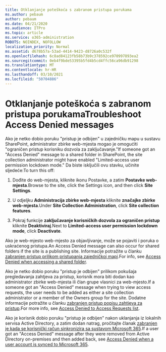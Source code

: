 ```yaml
---
title: Otklanjanje poteškoća s zabranom pristupa porukama
ms.author: pebaum
author: pebaum
ms.date: 04/21/2020
ms.audience: ITPro
ms.topic: article
ms.service: o365-administration
ROBOTS: NOINDEX, NOFOLLOW
localization_priority: Normal
ms.assetid: d678b57a-53ad-4414-9423-d8726a0c532f
ms.openlocfilehash: 6c8ad84123fb58b73b9c378592ce970997893ea2
ms.sourcegitcommit: 0eb4f9bde53395b5fd4b5cd4ffc56ca96db91298
ms.translationtype: MT
ms.contentlocale: hr-HR
ms.lasthandoff: 03/10/2021
ms.locfileid: "50704886"
---
```

# <a name="troubleshoot-access-denied-messages"></a><span data-ttu-id="370b3-102">Otklanjanje poteškoća s zabranom pristupa porukama</span><span class="sxs-lookup"><span data-stu-id="370b3-102">Troubleshoot Access Denied messages</span></span>

<span data-ttu-id="370b3-103">Ako je netko dobio poruku "pristup je odbijen" u zajedničku mapu u sustavu SharePoint, administrator zbirke web-mjesta mogao je omogućiti "ograničen pristup korisniku dozvola za zaključavanje."</span><span class="sxs-lookup"><span data-stu-id="370b3-103">If someone got an "Access Denied" message to a shared folder in SharePoint, the site collection administrator might have enabled "Limited-access user permission lockdown mode."</span></span> <span data-ttu-id="370b3-104">Da biste isključili ovu stavku, učinite sljedeće:</span><span class="sxs-lookup"><span data-stu-id="370b3-104">To turn this off:</span></span> 
  
1. <span data-ttu-id="370b3-105">Dođite do web-mjesta, kliknite ikonu Postavke, a zatim **Postavke web-mjesta**.</span><span class="sxs-lookup"><span data-stu-id="370b3-105">Browse to the site, click the Settings icon, and then click **Site Settings**.</span></span>
    
2. <span data-ttu-id="370b3-106">U odjeljku **Administracija zbirke web-mjesta** kliknite **značajke zbirke web-mjesta**.</span><span class="sxs-lookup"><span data-stu-id="370b3-106">Under **Site Collection Administration**, click **Site collection features**.</span></span>
    
3. <span data-ttu-id="370b3-107">Pokraj funkcije **zaključavanje korisničkih dozvola za ograničen pristup** kliknite **Deaktiviraj**.</span><span class="sxs-lookup"><span data-stu-id="370b3-107">Next to **Limited-access user permission lockdown mode**, click **Deactivate**.</span></span>
    
<span data-ttu-id="370b3-108">Ako je web-mjesto web-mjesto za objavljivanje, može se pojaviti i poruka o uskraćenog pristupa.</span><span class="sxs-lookup"><span data-stu-id="370b3-108">An Access Denied message can also occur for shared folders if the site is a publishing site.</span></span> <span data-ttu-id="370b3-109">Informacije potražite u članku [zabranjen pristup prilikom pristupanja zajedničkoj mapi](https://answers.microsoft.com/windows/forum/windows_7-files/access-denied-to-share-folder/79fae49d-cddf-4845-8ac8-c141884d85fb).</span><span class="sxs-lookup"><span data-stu-id="370b3-109">For info, see [Access Denied when accessing a shared folder](https://answers.microsoft.com/windows/forum/windows_7-files/access-denied-to-share-folder/79fae49d-cddf-4845-8ac8-c141884d85fb).</span></span>
  
<span data-ttu-id="370b3-110">Ako je netko dobio poruku "pristup je odbijen" prilikom pokušaja pregledavanja zahtjeva za pristup, korisnik mora biti dodan kao administrator zbirke web-mjesta ili član grupe vlasnici za web-mjesto.</span><span class="sxs-lookup"><span data-stu-id="370b3-110">If a someone got an "Access Denied" message when trying to view access requests, the user needs to be added as either a site collection administrator or a member of the Owners group for the site.</span></span> <span data-ttu-id="370b3-111">Dodatne informacije potražite u članku [zabranjen pristup popisu zahtjeva za pristup](https://go.microsoft.com/fwlink/?linkid=2004220).</span><span class="sxs-lookup"><span data-stu-id="370b3-111">For more info, see [Access Denied to Access Requests list](https://go.microsoft.com/fwlink/?linkid=2004220).</span></span>
  
<span data-ttu-id="370b3-112">Ako je korisnik dobio poruku "pristup je odbijen" nakon uklanjanja iz lokalnih servisa Active Directory, a zatim dodan natrag, pročitajte članak [zabranjen je kada se korisnički račun sinkronizira sa sustavom Microsoft 365](https://go.microsoft.com/fwlink/?linkid=2004318).</span><span class="sxs-lookup"><span data-stu-id="370b3-112">If a user got an "Access Denied" message after they were removed from Active Directory on-premises and then added back, see [Access Denied when a user account is synced to Microsoft 365](https://go.microsoft.com/fwlink/?linkid=2004318).</span></span>
  

